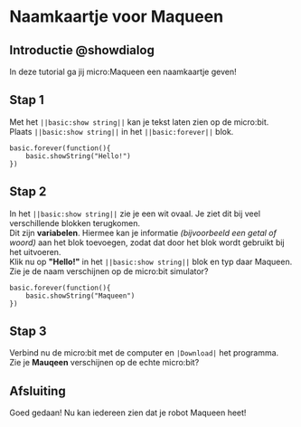 # Naamkaartje voor Maqueen

## Introductie @showdialog

In deze tutorial ga jij micro:Maqueen een naamkaartje geven!

## Stap 1
Met het ``||basic:show string||`` kan je tekst laten zien op de micro:bit.  
Plaats ``||basic:show string||`` in het ``||basic:forever||`` blok.

```blocks
basic.forever(function(){
    basic.showString("Hello!")
})
```

## Stap 2
In het ``||basic:show string||`` zie je een wit ovaal. Je ziet dit bij veel verschillende blokken terugkomen.  
Dit zijn **variabelen**. Hiermee kan je informatie *(bijvoorbeeld een getal of woord)* aan het blok toevoegen, zodat dat door het blok wordt gebruikt bij het uitvoeren.  
Klik nu op **"Hello!"** in het ``||basic:show string||`` blok en typ daar Maqueen.    
Zie je de naam verschijnen op de micro:bit simulator?

```blocks
basic.forever(function(){
    basic.showString("Maqueen")
})
```
## Stap 3
Verbind nu de micro:bit met de computer en ``|Download|`` het programma.    
Zie je **Mauqeen** verschijnen op de echte micro:bit?

## Afsluiting
Goed gedaan! Nu kan iedereen zien dat je robot Maqueen heet!